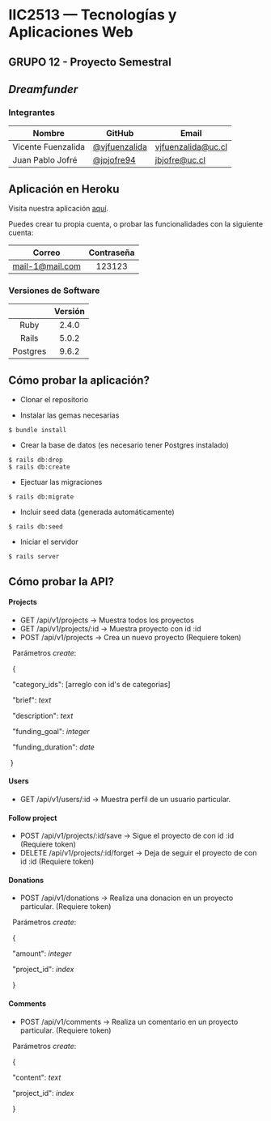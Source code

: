 # IIC2513 — Tecnologías y Aplicaciones Web

## GRUPO 12 - Proyecto Semestral

## *Dreamfunder*

### Integrantes

Nombre             | GitHub          | Email
------------------ | --------------- | ---------------------
Vicente Fuenzalida | [@vjfuenzalida] | [vjfuenzalida@uc.cl]
Juan Pablo Jofré   | [@jpjofre94]    | [jbjofre@uc.cl]

## Aplicación en Heroku

Visita nuestra aplicación [aquí](https://dreamfunder.herokuapp.com/).

Puedes crear tu propia cuenta, o probar las funcionalidades con la siguiente cuenta:

|      Correo       |  Contraseña  |
|:-----------------:|:------------:|
|  mail-1@mail.com  |    123123    |

### Versiones de Software

|          | Versión |
|:--------:|:-------:|
|     Ruby |  2.4.0  |
|    Rails |  5.0.2  |
| Postgres |  9.6.2  |

## Cómo probar la aplicación?

* Clonar el repositorio

* Instalar las gemas necesarias
```
$ bundle install
```

* Crear la base de datos (es necesario tener Postgres instalado)
```
$ rails db:drop
$ rails db:create
```

* Ejectuar las migraciones
```
$ rails db:migrate
```

* Incluir seed data (generada automáticamente)
```
$ rails db:seed
```

* Iniciar el servidor
```
$ rails server
```

## Cómo probar la API?

#### Projects
* GET /api/v1/projects -> Muestra todos los proyectos
* GET /api/v1/projects/:id -> Muestra proyecto con id :id
* POST /api/v1/projects -> Crea un nuevo proyecto (Requiere token)


&nbsp;
Parámetros *create*:


&nbsp;
{


&nbsp;
"category_ids": [arreglo con id's de categorias]


&nbsp;
"brief": *text*


&nbsp;
"description": *text*


&nbsp;
"funding_goal": *integer*


&nbsp;
"funding_duration": *date*


&nbsp;}

#### Users
* GET /api/v1/users/:id -> Muestra perfil de un usuario particular.

#### Follow project
* POST /api/v1/projects/:id/save -> Sigue el proyecto de con id :id (Requiere token)
* DELETE /api/v1/projects/:id/forget -> Deja de seguir el proyecto de con id :id (Requiere token)

#### Donations
* POST /api/v1/donations -> Realiza una donacion en un proyecto particular. (Requiere token)


&nbsp;
Parámetros *create*:


&nbsp;
{


&nbsp;
"amount": *integer*


&nbsp;
"project_id": *index*


&nbsp;
}

#### Comments
* POST /api/v1/comments -> Realiza un comentario en un proyecto particular. (Requiere token)


&nbsp;
Parámetros *create*:


&nbsp;
{


&nbsp;
"content": *text*


&nbsp;
"project_id": *index*


&nbsp;
}




[@vjfuenzalida]:      https://github.com/vjfuenzalida
[@jpjofre94]: 		  https://github.com/jpjofre94

[vjfuenzalida@uc.cl]: mailto:vjfuenzalida@uc.cl
[jbjofre@uc.cl]:      mailto:jbjofre@uc.cl
